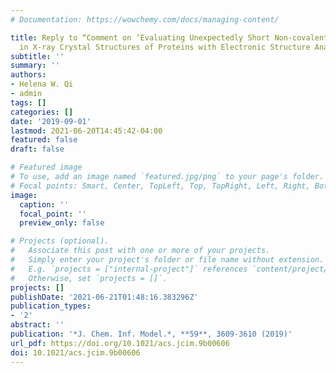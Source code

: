 ```yaml
---
# Documentation: https://wowchemy.com/docs/managing-content/

title: Reply to “Comment on ‘Evaluating Unexpectedly Short Non-covalent Distances
  in X-ray Crystal Structures of Proteins with Electronic Structure Analysis’”
subtitle: ''
summary: ''
authors:
- Helena W. Qi
- admin
tags: []
categories: []
date: '2019-09-01'
lastmod: 2021-06-20T14:45:42-04:00
featured: false
draft: false

# Featured image
# To use, add an image named `featured.jpg/png` to your page's folder.
# Focal points: Smart, Center, TopLeft, Top, TopRight, Left, Right, BottomLeft, Bottom, BottomRight.
image:
  caption: ''
  focal_point: ''
  preview_only: false

# Projects (optional).
#   Associate this post with one or more of your projects.
#   Simply enter your project's folder or file name without extension.
#   E.g. `projects = ["internal-project"]` references `content/project/deep-learning/index.md`.
#   Otherwise, set `projects = []`.
projects: []
publishDate: '2021-06-21T01:48:16.383296Z'
publication_types:
- '2'
abstract: ''
publication: '*J. Chem. Inf. Model.*, **59**, 3609-3610 (2019)'
url_pdf: https://doi.org/10.1021/acs.jcim.9b00606
doi: 10.1021/acs.jcim.9b00606
---
```

